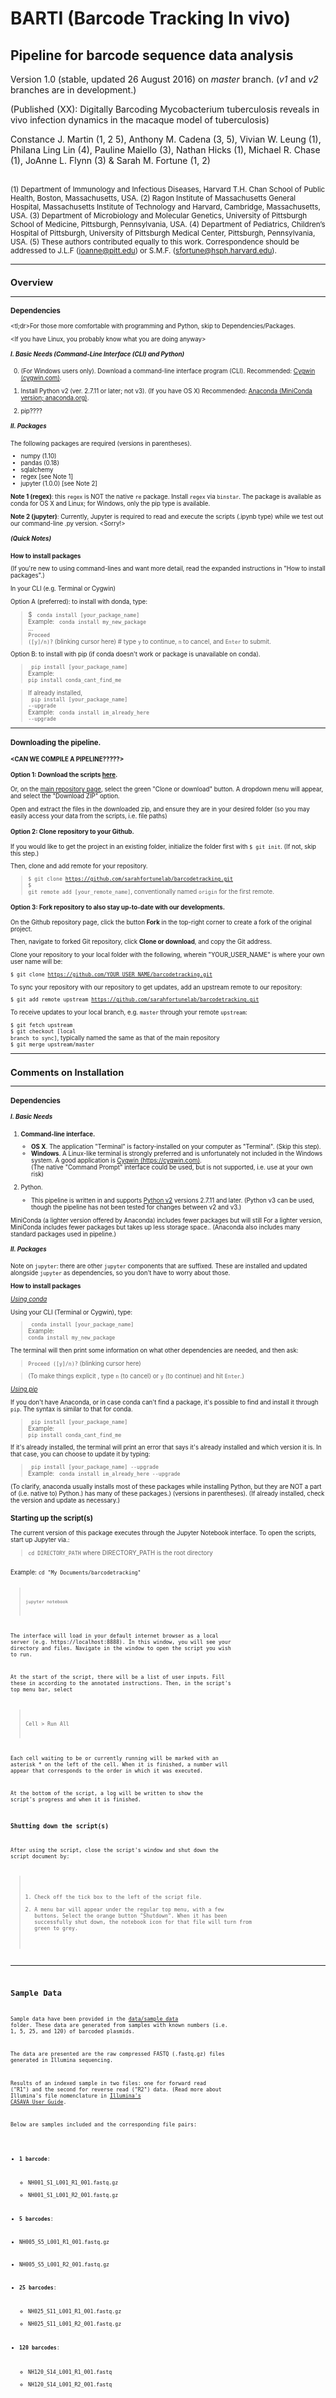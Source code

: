
# BARTI (Barcode Tracking In vivo)
## Pipeline for barcode sequence data analysis

<!---Hello - welcome to our Github home! Please feel free to peruse our project and share our interest in tuberculosis and infectious disease, as well as the joy of biology and CS. If you do use some of the code or other material from this project, please be sure to cite us (see the reference in the overview). Thanks! :)  Scripts written by Vivian W. Leung (1). 2016.--->


Version 1.0 (stable, updated 26 August 2016) on <i>master</i> branch.
(<i>v1</i> and <i>v2</i> branches are in development.)



(Published (XX):
Digitally Barcoding Mycobacterium tuberculosis reveals in vivo infection dynamics in the macaque model of tuberculosis)

<extrasmall>Constance J. Martin (1, 2 5), Anthony M. Cadena (3, 5), Vivian W. Leung (1), Philana Ling Lin (4), Pauline Maiello (3), Nathan Hicks (1), Michael R. Chase (1), JoAnne L. Flynn (3) & Sarah M. Fortune (1, 2)<extrasmall>
<br/><br/>

<extrasmall> <small>(1) Department of Immunology and Infectious Diseases, Harvard T.H. Chan School of Public Health, Boston, Massachusetts, USA. (2) Ragon Institute of Massachusetts General Hospital, Massachusetts Institute of Technology and Harvard, Cambridge, Massachusetts, USA. (3) Department of Microbiology and Molecular Genetics, University of Pittsburgh School of Medicine, Pittsburgh, Pennsylvania, USA. (4) Department of Pediatrics, Children’s Hospital of Pittsburgh, University of Pittsburgh Medical Center, Pittsburgh, Pennsylvania, USA. (5) These authors contributed equally to this work. Correspondence should be addressed to J.L.F (joanne@pitt.edu) or S.M.F. (sfortune@hsph.harvard.edu).<small> </extrasmall>

-------------
## Overview
------------
### Dependencies


<tl;dr>For those more comfortable with programming and Python, skip to Dependencies/Packages.

<If you have Linux, you probably know what you are doing anyway>

##### I.  Basic Needs (Command-Line Interface (CLI) and Python)</b>
0. (For Windows users only). Download a command-line interface program (CLI). Recommended: [Cygwin (cygwin.com)](https://cygwin.com).

0. Install Python v2 (ver. 2.7.11 or later; not v3). (If you have OS X) Recommended: [Anaconda (MiniConda version; anaconda.org)](https://anaconda.org).

0. pip????

##### II.  Packages

The following packages are required (versions in parentheses).

* numpy (1.10)
* pandas (0.18)
* sqlalchemy
* regex  [see Note 1]
* jupyter (1.0.0)  [see Note 2]

<b>Note 1 (regex)</b>: this <code>regex</code> is NOT the native <code>re</code> package. Install <code>regex</code> via <code>binstar</code>. The package is available as conda for OS X and Linux; for Windows, only the pip type is available.

<b>Note 2 (jupyter)</b>: Currently, Jupyter is required to read and execute the scripts (.ipynb type) while we test out our command-line .py version. <Sorry!>

##### (Quick Notes)
<b>How to install packages</b>

(If you're new to using command-lines and want more detail, read the expanded instructions in "How to install packages".)

In your CLI (e.g. Terminal or Cygwin)

Option A (preferred): to install with donda, type:
> $ <code> conda install [your_package_name]</code> <br/>
Example: <code> conda install my_new_package</code> <br/>...<br/>
> <code>Proceed ([y]/n)?</code> (blinking cursor here) # type <code>y</code> to continue, <code>n</code> to cancel, and <code>Enter</code> to submit.

Option B: to install with pip (if conda doesn't work or package is unavailable on conda).

> <code> pip install [your_package_name]</code> <br/>
Example: <code> pip install conda_cant_find_me</code> <br/>

> If already installed, <br/>
> <code> pip install [your_package_name] --upgrade </code> <br/>
Example: <code> conda install im_already_here --upgrade</code> <br/>

-------
### Downloading the pipeline.

#### <CAN WE COMPILE A PIPELINE?????>

#### Option 1:  Download the scripts [here](https://github.com/sarahfortunelab/barcodetracking/archive/master.zip).

Or, on the [main repository page](https://github.com/sarahfortunelab/barcodetracking), select the green "Clone or download" button. A dropdown menu will appear, and select the "Download ZIP" option.

Open and extract the files in the downloaded zip, and ensure they are in your desired folder (so you may easily access your data from the scripts, i.e. file paths)

#### Option 2:  Clone repository to your Github.

If you would like to get the project in an existing folder, initialize the folder first with <code>$ git init</code>. (If not, skip this step.)

Then, clone and add remote for your repository.

><code>$ git clone https://github.com/sarahfortunelab/barcodetracking.git<br/>$ git remote add [your_remote_name]</code>, conventionally named  <code>origin</code> for the first remote.


#### Option 3:  Fork repository to also stay up-to-date with our developments.

On the Github repository page, click the button <b>Fork</b> in the top-right corner to create a fork of the original project.

Then, navigate to forked Git repository, click <b>Clone or download</b>, and copy the Git address.

Clone your repository to your local folder with the following, wherein "YOUR_USER_NAME" is where your own user name will be:

<code>$ git clone https://github.com/YOUR_USER_NAME/barcodetracking.git</code>

To sync your repository with our repository to get updates, add an upstream remote to our repository:

<code>$ git add remote upstream https://github.com/sarahfortunelab/barcodetracking.git</code>

To receive updates to your local branch, e.g. <code>master</code> through your remote <code>upstream</code>:

<code>$ git fetch upstream<br/></code>
<code>$ git checkout [local branch to sync]</code>, typically named the same as that of the main repository<br/>
<code>$ git merge upstream/master</code><br/>






--------
## Comments on Installation
----------
### Dependencies

##### I. Basic Needs
1. <b>Command-line interface.</b>
   * <b>OS X</b>. The application "Terminal" is factory-installed on your computer as "Terminal". (Skip this step).
   * <b>Windows</b>. A Linux-like terminal is strongly preferred and is unfortunately not included in the Windows system. A good application is  [Cygwin (https://cygwin.com)](https://cygwin.com).
   <br/>(The native "Command Prompt" interface could be used, but is not supported, i.e. use at your own risk)

2. Python.  
   * This pipeline is written in and supports <u>Python v2</u> versions 2.7.11 and later. (Python v3 can be used, though the pipeline has not been tested for changes between v2 and v3.)


  MiniConda (a lighter version offered by Anaconda) includes fewer packages but will still For a lighter version, MiniConda includes fewer packages but takes up less storage space.. (Anaconda also includes many standard packages used in pipeline.)

##### II.  Packages

  Note on <code>jupyter</code>: there are other <code>jupyter</code> components that are suffixed. These are installed and updated alongside <code>jupyter</code> as dependencies, so you don't have to worry about those.

  <b>How to install packages</b>

  <u><i>Using conda</i></u>

  Using your CLI (Terminal or Cygwin), type:

  > <code> conda install [your_package_name]</code> <br/>
  Example: <code> conda install my_new_package</code> <br/>

  The terminal will then print some information on what other dependencies are needed, and then ask:

  > <code>Proceed ([y]/n)?</code> (blinking cursor here)

  > (To make things explicit <in the zen of python>, type <code>n</code> (to cancel) or  <code>y</code> (to continue) and hit <code>Enter</code>.)

  <u><i>Using pip</i></u>

  If you don't have Anaconda, or in case conda can't find a package, it's possible to find and install it through <code>pip</code>. The syntax is similar to that for conda.

  > <code> pip install [your_package_name]</code> <br/>
  Example: <code> pip install conda_cant_find_me</code> <br/>

  If it's already installed, the terminal will print an error that says it's already installed and which version it is. In that case, you can choose to update it by typing:

  > <code> pip install [your_package_name] --upgrade </code> <br/>
  Example: <code> conda install im_already_here --upgrade</code> <br/>


  (To clarify, anaconda usually installs most of these packages while installing Python, but they are NOT a part of (i.e. native to) Python.) has many of these packages.) (versions in parentheses). (If already installed, check the version and update as necessary.)


### Starting up the script(s)

The current version of this package executes through the Jupyter Notebook interface. To open the scripts, start up Jupyter via.:

> <code>cd DIRECTORY_PATH</code> where DIRECTORY_PATH is the root directory
<br/>
Example: <code>cd "My Documents/barcodetracking"

> <code>jupyter notebook</code>

The interface will load in your default internet browser as a local server (e.g. https://localhost:8888). In this window, you will see your directory and files. Navigate in the window to open the script you wish to run.

At the start of the script, there will be a list of user inputs. Fill these in according to the annotated instructions. Then, in the script's top menu bar, select

> Cell \> Run All

Each cell waiting to be or currently running will be marked with an asterisk \* on the left of the cell. When it is finished, a number will appear that corresponds to the order in which it was executed.

At the bottom of the script, a log will be written to show the script's progress and when it is finished.

### Shutting down the script(s)

After using the script, close the script's window and shut down the script document by:

> 1.  Check off the tick box to the left of the script file. <br/>
> 2.  A menu bar will appear under the regular top menu, with a few buttons. Select the orange button "Shutdown". When it has been successfully shut down, the notebook icon for that file will turn from green to grey.

_______________________
## Sample Data

Sample data have been provided in the [data/sample_data](https://github.com/sarahfortunelab/barcodetracking) folder. These data are generated from samples with known numbers (i.e. 1, 5, 25, and 120) of barcoded plasmids.

The data are presented are the raw compressed FASTQ (.fastq.gz) files generated in Illumina sequencing.

Results of an indexed sample in two files: one for forward read ("R1") and the second for reverse read ("R2") data. (Read more about Illumina's file nomenclature in [Illumina's CASAVA User Guide](http://support.illumina.com/help/SequencingAnalysisWorkflow/Content/Vault/Informatics/Sequencing_Analysis/CASAVA/swSEQ_mCA_FASTQFiles.htm).

Below are samples included and the corresponding file pairs:

*  <b>1 barcode</b>:
   * NH001_S1_L001_R1_001.fastq.gz
   * NH001_S1_L001_R2_001.fastq.gz


*  <b>5 barcodes</b>:
  * NH005_S5_L001_R1_001.fastq.gz
  * NH005_S5_L001_R2_001.fastq.gz


*  <b>25 barcodes</b>:
   * NH025_S11_L001_R1_001.fastq.gz
   * NH025_S11_L001_R2_001.fastq.gz


*  <b>120 barcodes</b>:
   * NH120_S14_L001_R1_001.fastq
   * NH120_S14_L001_R2_001.fastq

<!---The following sample outputs are provided:

*  Filtered XXX
*  stats XXX
*  thresholded XXX

Note that the sample .db output file containing all parsed data is not included due to file size restrictions.>
--->
